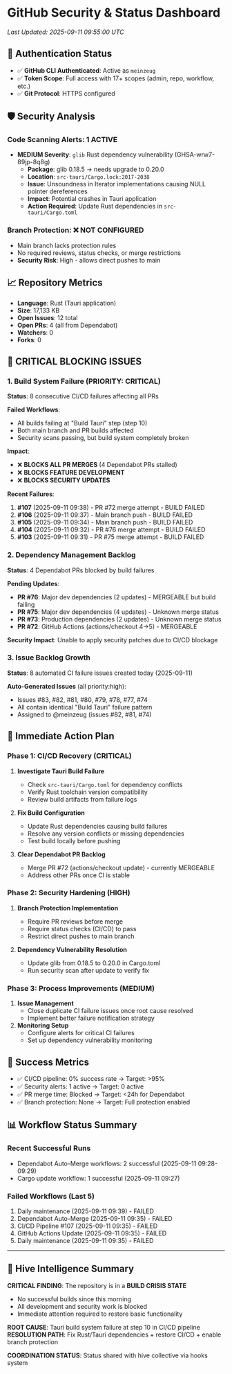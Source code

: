 # GitHub Security & Status Dashboard

_Last Updated: 2025-09-11 09:55:00 UTC_

## 🔐 Authentication Status

- ✅ **GitHub CLI Authenticated**: Active as `meinzeug`
- ✅ **Token Scope**: Full access with 17+ scopes (admin, repo, workflow, etc.)
- ✅ **Git Protocol**: HTTPS configured

## 🛡️ Security Analysis

### Code Scanning Alerts: 1 ACTIVE

- **MEDIUM Severity**: `glib` Rust dependency vulnerability (GHSA-wrw7-89jp-8q8g)
  - **Package**: glib 0.18.5 → needs upgrade to 0.20.0
  - **Location**: `src-tauri/Cargo.lock:2017-2038`
  - **Issue**: Unsoundness in Iterator implementations causing NULL pointer dereferences
  - **Impact**: Potential crashes in Tauri application
  - **Action Required**: Update Rust dependencies in `src-tauri/Cargo.toml`

### Branch Protection: ❌ NOT CONFIGURED

- Main branch lacks protection rules
- No required reviews, status checks, or merge restrictions
- **Security Risk**: High - allows direct pushes to main

## 📈 Repository Metrics

- **Language**: Rust (Tauri application)
- **Size**: 17,133 KB
- **Open Issues**: 12 total
- **Open PRs**: 4 (all from Dependabot)
- **Watchers**: 0
- **Forks**: 0

## 🚨 CRITICAL BLOCKING ISSUES

### 1. Build System Failure (PRIORITY: CRITICAL)

**Status**: 8 consecutive CI/CD failures affecting all PRs

**Failed Workflows**:

- All builds failing at "Build Tauri" step (step 10)
- Both main branch and PR builds affected
- Security scans passing, but build system completely broken

**Impact**:

- ❌ **BLOCKS ALL PR MERGES** (4 Dependabot PRs stalled)
- ❌ **BLOCKS FEATURE DEVELOPMENT**
- ❌ **BLOCKS SECURITY UPDATES**

**Recent Failures**:

1. **#107** (2025-09-11 09:38) - PR #72 merge attempt - BUILD FAILED
2. **#106** (2025-09-11 09:37) - Main branch push - BUILD FAILED
3. **#105** (2025-09-11 09:34) - Main branch push - BUILD FAILED
4. **#104** (2025-09-11 09:32) - PR #76 merge attempt - BUILD FAILED
5. **#103** (2025-09-11 09:31) - PR #75 merge attempt - BUILD FAILED

### 2. Dependency Management Backlog

**Status**: 4 Dependabot PRs blocked by build failures

**Pending Updates**:

- **PR #76**: Major dev dependencies (2 updates) - MERGEABLE but build failing
- **PR #75**: Major dev dependencies (4 updates) - Unknown merge status
- **PR #73**: Production dependencies (2 updates) - Unknown merge status
- **PR #72**: GitHub Actions (actions/checkout 4→5) - MERGEABLE

**Security Impact**: Unable to apply security patches due to CI/CD blockage

### 3. Issue Backlog Growth

**Status**: 8 automated CI failure issues created today (2025-09-11)

**Auto-Generated Issues** (all priority:high):

- Issues #83, #82, #81, #80, #79, #78, #77, #74
- All contain identical "Build Tauri" failure pattern
- Assigned to @meinzeug (issues #82, #81, #74)

## 🔧 Immediate Action Plan

### Phase 1: CI/CD Recovery (CRITICAL)

1. **Investigate Tauri Build Failure**
   - Check `src-tauri/Cargo.toml` for dependency conflicts
   - Verify Rust toolchain version compatibility
   - Review build artifacts from failure logs
2. **Fix Build Configuration**
   - Update Rust dependencies causing build failures
   - Resolve any version conflicts or missing dependencies
   - Test build locally before pushing

3. **Clear Dependabot PR Backlog**
   - Merge PR #72 (actions/checkout update) - currently MERGEABLE
   - Address other PRs once CI is stable

### Phase 2: Security Hardening (HIGH)

1. **Branch Protection Implementation**
   - Require PR reviews before merge
   - Require status checks (CI/CD) to pass
   - Restrict direct pushes to main branch

2. **Dependency Vulnerability Resolution**
   - Update glib from 0.18.5 to 0.20.0 in Cargo.toml
   - Run security scan after update to verify fix

### Phase 3: Process Improvements (MEDIUM)

1. **Issue Management**
   - Close duplicate CI failure issues once root cause resolved
   - Implement better failure notification strategy
2. **Monitoring Setup**
   - Configure alerts for critical CI failures
   - Set up dependency vulnerability monitoring

## 🎯 Success Metrics

- ✅ CI/CD pipeline: 0% success rate → Target: >95%
- ✅ Security alerts: 1 active → Target: 0 active
- ✅ PR merge time: Blocked → Target: <24h for Dependabot
- ✅ Branch protection: None → Target: Full protection enabled

## 📊 Workflow Status Summary

### Recent Successful Runs

- Dependabot Auto-Merge workflows: 2 successful (2025-09-11 09:28-09:29)
- Cargo update workflow: 1 successful (2025-09-11 09:27)

### Failed Workflows (Last 5)

1. Daily maintenance (2025-09-11 09:39) - FAILED
2. Dependabot Auto-Merge (2025-09-11 09:35) - FAILED
3. CI/CD Pipeline #107 (2025-09-11 09:35) - FAILED
4. GitHub Actions Update (2025-09-11 09:35) - FAILED
5. Daily maintenance (2025-09-11 09:35) - FAILED

---

## 🤖 Hive Intelligence Summary

**CRITICAL FINDING**: The repository is in a **BUILD CRISIS STATE**

- No successful builds since this morning
- All development and security work is blocked
- Immediate attention required to restore basic functionality

**ROOT CAUSE**: Tauri build system failure at step 10 in CI/CD pipeline
**RESOLUTION PATH**: Fix Rust/Tauri dependencies + restore CI/CD + enable branch protection

**COORDINATION STATUS**: Status shared with hive collective via hooks system
